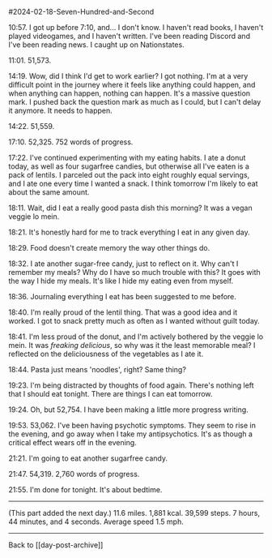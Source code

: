 #2024-02-18-Seven-Hundred-and-Second

10:57.  I got up before 7:10, and...  I don't know.  I haven't read books, I haven't played videogames, and I haven't written.  I've been reading Discord and I've been reading news.  I caught up on Nationstates.

11:01.  51,573.

14:19.  Wow, did I think I'd get to work earlier?  I got nothing.  I'm at a very difficult point in the journey where it feels like anything could happen, and when anything can happen, nothing can happen.  It's a massive question mark.  I pushed back the question mark as much as I could, but I can't delay it anymore.  It needs to happen.

14:22.  51,559.

17:10.  52,325.  752 words of progress.

17:22.  I've continued experimenting with my eating habits.  I ate a donut today, as well as four sugarfree candies, but otherwise all I've eaten is a pack of lentils.  I parceled out the pack into eight roughly equal servings, and I ate one every time I wanted a snack.  I think tomorrow I'm likely to eat about the same amount.

18:11.  Wait, did I eat a really good pasta dish this morning?  It was a vegan veggie lo mein.

18:21.  It's honestly hard for me to track everything I eat in any given day.

18:29.  Food doesn't create memory the way other things do.

18:32.  I ate another sugar-free candy, just to reflect on it.  Why can't I remember my meals?  Why do I have so much trouble with this?  It goes with the way I hide my meals.  It's like I hide my eating even from myself.

18:36.  Journaling everything I eat has been suggested to me before.

18:40.  I'm really proud of the lentil thing.  That was a good idea and it worked.  I got to snack pretty much as often as I wanted without guilt today.

18:41.  I'm less proud of the donut, and I'm actively bothered by the veggie lo mein.  It was *freaking delicious*, so why was it the least memorable meal?  I reflected on the deliciousness of the vegetables as I ate it.

18:44.  Pasta just means 'noodles', right?  Same thing?

19:23.  I'm being distracted by thoughts of food again.  There's nothing left that I should eat tonight.  There are things I can eat tomorrow.

19:24.  Oh, but 52,754.  I have been making a little more progress writing.

19:53.  53,062.  I've been having psychotic symptoms.  They seem to rise in the evening, and go away when I take my antipsychotics.  It's as though a critical effect wears off in the evening.

21:21.  I'm going to eat another sugarfree candy.

21:47.  54,319.  2,760 words of progress.

21:55.  I'm done for tonight.  It's about bedtime.

---
(This part added the next day.) 11.6 miles.  1,881 kcal.  39,599 steps.  7 hours, 44 minutes, and 4 seconds.  Average speed 1.5 mph.

---
Back to [[day-post-archive]]